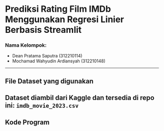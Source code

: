 # Prediksi Rating Film IMDb Menggunakan Regresi Linier Berbasis Streamlit

### Nama Kelompok:
- Dean Pratama Saputra (312210114)
- Mochamad Wahyudin Ardiansyah (312210148)
---
## File Dataset yang digunakan
Dataset diambil dari Kaggle dan tersedia di repo ini: `imdb_movie_2023.csv`
---
## Kode Program
